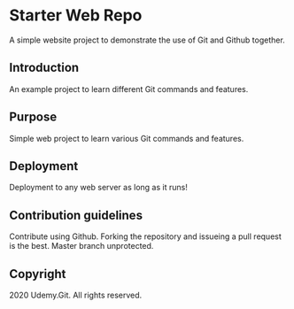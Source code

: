 # Starter Web Repo

A simple website project to demonstrate the use of Git and Github together.

## Introduction
An example project to learn different Git commands and features.

## Purpose
Simple web project to learn various Git commands and features.

## Deployment
Deployment to any web server as long as it runs!

## Contribution guidelines
Contribute using Github. Forking the repository and issueing a pull request is the best.
Master branch unprotected.

## Copyright
2020 Udemy.Git. All rights reserved.